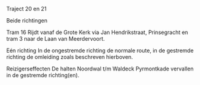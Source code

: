 Traject 20 en 21

Beide richtingen

Tram 16
Rijdt vanaf de Grote Kerk via Jan Hendrikstraat, Prinsegracht en tram 3 naar de Laan van Meerdervoort.

Eén richting
In de ongestremde richting de normale route, in de gestremde richting de omleiding zoals beschreven hierboven.

Reizigerseffecten
De halten Noordwal t/m Waldeck Pyrmontkade vervallen in de gestremde richting(en).

